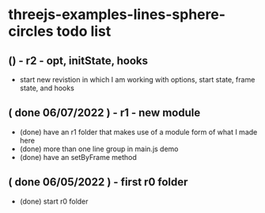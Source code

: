 # threejs-examples-lines-sphere-circles todo list

## () - r2 - opt, initState, hooks
* start new revistion in which I am working with options, start state, frame state, and hooks

## ( done 06/07/2022 ) - r1 - new module
* (done) have an r1 folder that makes use of a module form of what I made here
* (done) more than one line group in main.js demo
* (done) have an setByFrame method

## ( done 06/05/2022 ) - first r0 folder
* (done) start r0 folder